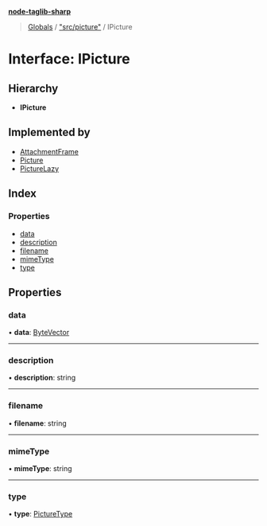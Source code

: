 **[node-taglib-sharp](../README.md)**

> [Globals](../globals.md) / ["src/picture"](../modules/_src_picture_.md) / IPicture

# Interface: IPicture

## Hierarchy

* **IPicture**

## Implemented by

* [AttachmentFrame](../classes/_src_id3v2_frames_attachmentframe_.attachmentframe.md)
* [Picture](../classes/_src_picture_.picture.md)
* [PictureLazy](../classes/_src_picturelazy_.picturelazy.md)

## Index

### Properties

* [data](_src_picture_.ipicture.md#data)
* [description](_src_picture_.ipicture.md#description)
* [filename](_src_picture_.ipicture.md#filename)
* [mimeType](_src_picture_.ipicture.md#mimetype)
* [type](_src_picture_.ipicture.md#type)

## Properties

### data

•  **data**: [ByteVector](../classes/_src_bytevector_.bytevector.md)

___

### description

•  **description**: string

___

### filename

•  **filename**: string

___

### mimeType

•  **mimeType**: string

___

### type

•  **type**: [PictureType](../enums/_src_picture_.picturetype.md)
